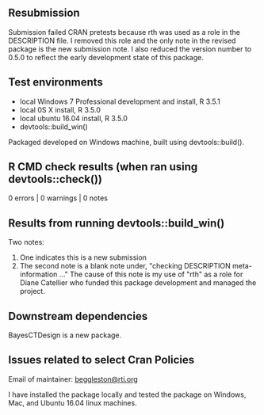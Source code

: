 ## Resubmission
Submission failed CRAN pretests because rth was used as a role
in the DESCRIPTION file.  I removed this role and the only
note in the revised package is the new submission note.
I also reduced the version number to 0.5.0 to reflect the
early development state of this package.

## Test environments
* local Windows 7 Professional development and install, R 3.5.1
* local 0S X install, R 3.5.0
* local ubuntu 16.04 install, R 3.5.0
* devtools::build_win()

Packaged developed on Windows machine, built using devtools::build().

## R CMD check results (when ran using devtools::check())
0 errors | 0 warnings | 0 notes

## Results from running devtools::build_win()
Two notes:  
1) One indicates this is a new submission
2) The second note is a blank note under, "checking DESCRIPTION meta-information ..."
   The cause of this note is my use of "rth" as a role for Diane Catellier who
   funded this package development and managed the project.

## Downstream dependencies
BayesCTDesign is a new package.

## Issues related to select Cran Policies
Email of maintainer: beggleston@rti.org

I have installed the package locally and tested the package 
on Windows, Mac, and Ubuntu 16.04 linux machines.